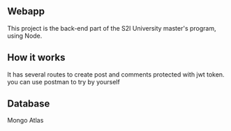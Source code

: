 ## Webapp
This project is the back-end part of the S2I University master's program, using Node.

## How it works
It has several routes to create post and comments protected with jwt token.
you can use postman to try by yourself

## Database
Mongo Atlas
